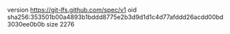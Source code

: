 version https://git-lfs.github.com/spec/v1
oid sha256:353501b00a4893b1bddd8775e2b3d9d1d1c4d77afddd26acdd00bd3030ee0b0b
size 2276
